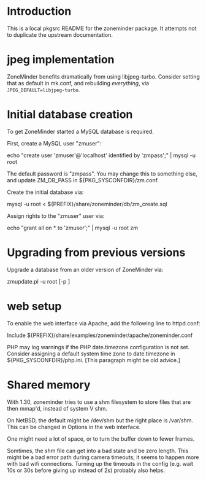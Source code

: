 # Introduction

This is a local pkgsrc README for the zoneminder package.  It attempts
not to duplicate the upstream documentation.

# jpeg implementation

ZoneMinder benefits dramatically from using libjpeg-turbo.  Consider
setting that as default in mk.conf, and rebuilding *everything*, via
`JPEG_DEFAULT=libjpeg-turbo`.

# Initial database creation

To get ZoneMinder started a MySQL database is required.

First, create a MySQL user "zmuser":

echo "create user 'zmuser'@'localhost' identified by 'zmpass';" | mysql -u root

The default password is "zmpass".  You may change this to something else, and
update ZM_DB_PASS in ${PKG_SYSCONFDIR}/zm.conf.

Create the initial database via:

  mysql -u root < ${PREFIX}/share/zoneminder/db/zm_create.sql

Assign rights to the "zmuser" user via:

  echo "grant all on * to 'zmuser';" | mysql -u root zm

# Upgrading from previous versions

Upgrade a database from an older version of ZoneMinder via:

  zmupdate.pl -u root [-p <password>]

# web setup

To enable the web interface via Apache, add the following line to httpd.conf:

  Include ${PREFIX}/share/examples/zoneminder/apache/zoneminder.conf

PHP may log warnings if the PHP date.timezone configuration is not
set.  Consider assigning a default system time zone to date.timezone
in ${PKG_SYSCONFDIR}/php.ini.  [This paragraph might be old advice.]

# Shared memory

With 1.30, zoneminder tries to use a shm filesystem to store files
that are then mmap'd, instead of system V shm.

On NetBSD, the default might be /dev/shm but the right place is
/var/shm.  This can be changed in Options in the web interface.

One might need a lot of space, or to turn the buffer down to fewer frames.

Somtimes, the shm file can get into a bad state and be zero length.
This might be a bad error path during camera timeouts; it seems to
happen more with bad wifi connections.  Turning up the timeouts in the
config (e.g. wait 10s or 30s before giving up instead of 2s) probably
also helps.

